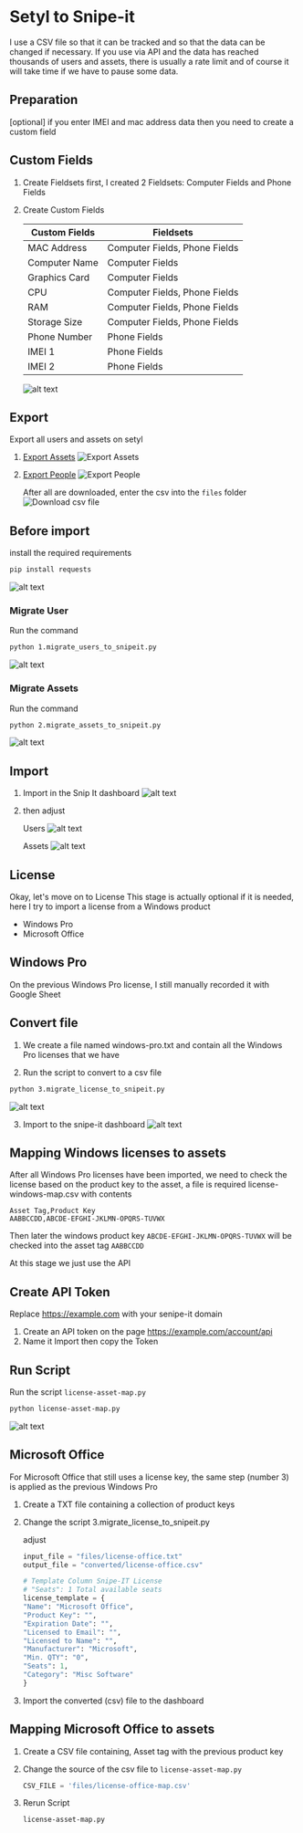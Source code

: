 # Setyl to Snipe-it
I use a CSV file so that it can be tracked and so that the data can be changed if necessary. If you use via API and the data has reached thousands of users and assets, there is usually a rate limit and of course it will take time if we have to pause some data.

## Preparation
[optional] if you enter IMEI and mac address data then you need to create a custom field

## Custom Fields

1. Create Fieldsets first, I created 2 Fieldsets:
Computer Fields and Phone Fields

2. Create Custom Fields

   | Custom Fields | Fieldsets                     |
   |---------------|-------------------------------|
   | MAC Address   | Computer Fields, Phone Fields |
   | Computer Name | Computer Fields               |
   | Graphics Card | Computer Fields               |
   | CPU           | Computer Fields, Phone Fields |
   | RAM           | Computer Fields, Phone Fields |
   | Storage Size  | Computer Fields, Phone Fields |
   | Phone Number  | Phone Fields                  |
   | IMEI 1        | Phone Fields                  |
   | IMEI 2        | Phone Fields                  |

    ![alt text](images/filedset.png)

## Export
Export all users and assets on setyl
1. [Export Assets](https://app.setyl.com/physical_assets/table)
![Export Assets](images/image.png)

2. [Export People](https://app.setyl.com/users/table)
![Export People](images/image-1.png)

    After all are downloaded, enter the csv into the ```files``` folder
![Download csv file](images/image-2.png)

## Before import

install the required requirements
```bash
pip install requests
```
![alt text](images/image-pip.png)

### Migrate User
Run the command

```bash
python 1.migrate_users_to_snipeit.py
```

![alt text](images/image-user.png)

### Migrate Assets
Run the command

```bash
python 2.migrate_assets_to_snipeit.py
```
![alt text](images/image-assets.png)

## Import
1. Import in the Snip It dashboard
![alt text](images/image-import.png)

2. then adjust

    Users
    ![alt text](images/import-user.png)

    Assets
    ![alt text](images/import-assets.png)

## License
Okay, let's move on to License
This stage is actually optional if it is needed, here I try to import a license from a Windows product
- Windows Pro
- Microsoft Office

## Windows Pro
On the previous Windows Pro license, I still manually recorded it with Google Sheet

## Convert file
1. We create a file named windows-pro.txt and contain all the Windows Pro licenses that we have

2. Run the script to convert to a csv file
```bash
python 3.migrate_license_to_snipeit.py
```
![alt text](images/license/license-windows.png)

3. Import to the snipe-it dashboard
![alt text](images/license/import-windows.png)

## Mapping Windows licenses to assets
After all Windows Pro licenses have been imported, we need to check the license based on the product key to the asset, a file is required license-windows-map.csv
with contents

```csv
Asset Tag,Product Key
AABBCCDD,ABCDE-EFGHI-JKLMN-OPQRS-TUVWX
```
Then later the windows product key ```ABCDE-EFGHI-JKLMN-OPQRS-TUVWX``` will be checked into the asset tag ```AABBCCDD```

At this stage we just use the API

## Create API Token
Replace
https://example.com with your senipe-it domain

1. Create an API token on the page https://example.com/account/api
2. Name it Import then copy the Token

## Run Script
Run the script ```license-asset-map.py```
```bash
python license-asset-map.py
```
![alt text](images/license/map-license-asset.png)

## Microsoft Office

For Microsoft Office that still uses a license key, the same step (number 3) is applied as the previous Windows Pro

1. Create a TXT file containing a collection of product keys
2. Change the script 3.migrate_license_to_snipeit.py

    adjust
    ```python
    input_file = "files/license-office.txt"
    output_file = "converted/license-office.csv"

    # Template Column Snipe-IT License
    # "Seats": 1 Total available seats
    license_template = {
    "Name": "Microsoft Office",
    "Product Key": "",
    "Expiration Date": "",
    "Licensed to Email": "",
    "Licensed to Name": "",
    "Manufacturer": "Microsoft",
    "Min. QTY": "0",
    "Seats": 1,
    "Category": "Misc Software"
    }
    ```
3. Import the converted (csv) file to the dashboard

## Mapping Microsoft Office to assets
1. Create a CSV file containing, Asset tag with the previous product key
2. Change the source of the csv file to ```license-asset-map.py```

    ```python
    CSV_FILE = 'files/license-office-map.csv'
    ```
3. Rerun Script

    ```bash
    license-asset-map.py
    ````